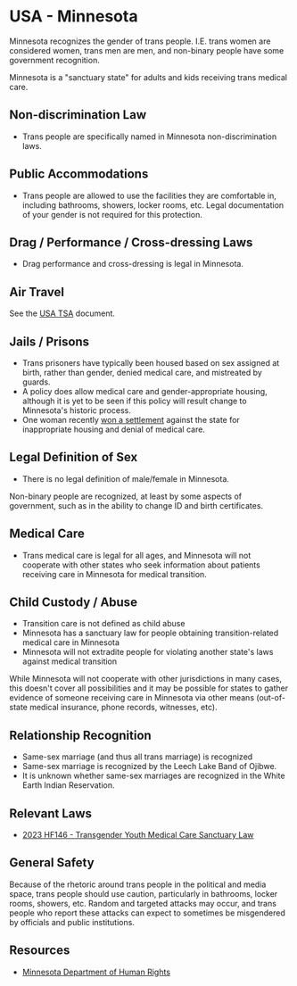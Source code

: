 # USA - Minnesota

Minnesota recognizes the gender of trans people. I.E. trans women
are considered women, trans men are men, and non-binary people have some
government recognition.

Minnesota is a "sanctuary state" for adults and kids receiving trans medical
care.

## Non-discrimination Law

 * Trans people are specifically named in Minnesota non-discrimination laws.

## Public Accommodations

 * Trans people are allowed to use the facilities they are comfortable
   in, including bathrooms, showers, locker rooms, etc.  Legal
   documentation of your gender is not required for this protection.

## Drag / Performance / Cross-dressing Laws

 * Drag performance and cross-dressing is legal in Minnesota.

## Air Travel

See the [USA TSA](notes/tsa.md) document.

## Jails / Prisons

 * Trans prisoners have typically been housed based on sex assigned at
   birth, rather than gender, denied medical care, and mistreated by
   guards.
 * A policy does allow medical care and gender-appropriate housing, although
   it is yet to be seen if this policy will result change to Minnesota's
   historic process.
 * One woman recently [won a settlement](https://www.twincities.com/2023/06/01/mn-transgender-inmate-christina-lusk-lawsuit-settlement/)
   against the state for inappropriate housing and denial of medical
   care.

## Legal Definition of Sex

 * There is no legal definition of male/female in Minnesota.

Non-binary people are recognized, at least by some aspects of
government, such as in the ability to change ID and birth certificates.

## Medical Care

 * Trans medical care is legal for all ages, and Minnesota will not
   cooperate with other states who seek information about patients
   receiving care in Minnesota for medical transition.

## Child Custody / Abuse

 * Transition care is not defined as child abuse
 * Minnesota has a sanctuary law for people obtaining transition-related
   medical care in Minnesota
 * Minnesota will not extradite people for violating another state's laws
   against medical transition

While Minnesota will not cooperate with other jurisdictions in many
cases, this doesn't cover all possibilities and it may be possible for
states to gather evidence of someone receiving care in Minnesota via
other means (out-of-state medical insurance, phone records, witnesses,
etc).
 
## Relationship Recognition

 * Same-sex marriage (and thus all trans marriage) is recognized
 * Same-sex marriage is recognized by the Leech Lake Band of Ojibwe.
 * It is unknown whether same-sex marriages are recognized in the White
   Earth Indian Reservation.

## Relevant Laws

 * [2023 HF146 - Transgender Youth Medical Care Sanctuary Law](https://www.revisor.mn.gov/bills/text.php?number=HF146&type=bill&version=1&session=ls93&session_year=2023&session_number=0)

## General Safety

Because of the rhetoric around trans people in the political and media
space, trans people should use caution, particularly in bathrooms,
locker rooms, showers, etc.  Random and targeted attacks may occur, and
trans people who report these attacks can expect to sometimes be misgendered
by officials and public institutions.

## Resources

 * [Minnesota Department of Human Rights](https://mn.gov/mdhr/)
